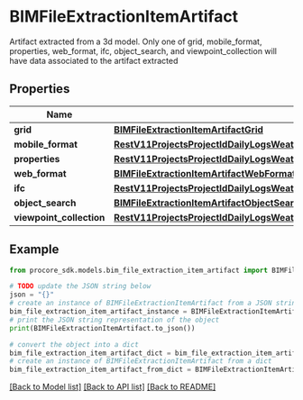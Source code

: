 # BIMFileExtractionItemArtifact

Artifact extracted from a 3d model. Only one of grid, mobile_format, properties, web_format, ifc, object_search, and viewpoint_collection will have data associated to the artifact extracted

## Properties

Name | Type | Description | Notes
------------ | ------------- | ------------- | -------------
**grid** | [**BIMFileExtractionItemArtifactGrid**](BIMFileExtractionItemArtifactGrid.md) |  | [optional] 
**mobile_format** | [**RestV11ProjectsProjectIdDailyLogsWeatherLogsGet200ResponseInnerAttachmentsInner**](RestV11ProjectsProjectIdDailyLogsWeatherLogsGet200ResponseInnerAttachmentsInner.md) |  | [optional] 
**properties** | [**RestV11ProjectsProjectIdDailyLogsWeatherLogsGet200ResponseInnerAttachmentsInner**](RestV11ProjectsProjectIdDailyLogsWeatherLogsGet200ResponseInnerAttachmentsInner.md) |  | [optional] 
**web_format** | [**BIMFileExtractionItemArtifactWebFormat**](BIMFileExtractionItemArtifactWebFormat.md) |  | [optional] 
**ifc** | [**RestV11ProjectsProjectIdDailyLogsWeatherLogsGet200ResponseInnerAttachmentsInner**](RestV11ProjectsProjectIdDailyLogsWeatherLogsGet200ResponseInnerAttachmentsInner.md) |  | [optional] 
**object_search** | [**BIMFileExtractionItemArtifactObjectSearch**](BIMFileExtractionItemArtifactObjectSearch.md) |  | [optional] 
**viewpoint_collection** | [**RestV11ProjectsProjectIdDailyLogsWeatherLogsGet200ResponseInnerAttachmentsInner**](RestV11ProjectsProjectIdDailyLogsWeatherLogsGet200ResponseInnerAttachmentsInner.md) |  | [optional] 

## Example

```python
from procore_sdk.models.bim_file_extraction_item_artifact import BIMFileExtractionItemArtifact

# TODO update the JSON string below
json = "{}"
# create an instance of BIMFileExtractionItemArtifact from a JSON string
bim_file_extraction_item_artifact_instance = BIMFileExtractionItemArtifact.from_json(json)
# print the JSON string representation of the object
print(BIMFileExtractionItemArtifact.to_json())

# convert the object into a dict
bim_file_extraction_item_artifact_dict = bim_file_extraction_item_artifact_instance.to_dict()
# create an instance of BIMFileExtractionItemArtifact from a dict
bim_file_extraction_item_artifact_from_dict = BIMFileExtractionItemArtifact.from_dict(bim_file_extraction_item_artifact_dict)
```
[[Back to Model list]](../README.md#documentation-for-models) [[Back to API list]](../README.md#documentation-for-api-endpoints) [[Back to README]](../README.md)


